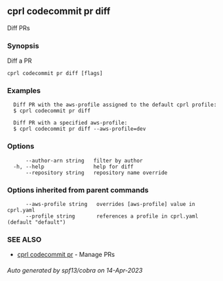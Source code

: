 ## cprl codecommit pr diff

Diff PRs

### Synopsis

Diff a PR

```
cprl codecommit pr diff [flags]
```

### Examples

```
  Diff PR with the aws-profile assigned to the default cprl profile:
  $ cprl codecommit pr diff
  
  Diff PR with a specified aws-profile:
  $ cprl codecommit pr diff --aws-profile=dev
```

### Options

```
      --author-arn string   filter by author
  -h, --help                help for diff
      --repository string   repository name override
```

### Options inherited from parent commands

```
      --aws-profile string   overrides [aws-profile] value in cprl.yaml
      --profile string       references a profile in cprl.yaml (default "default")
```

### SEE ALSO

* [cprl codecommit pr](cprl_codecommit_pr.md)	 - Manage PRs

###### Auto generated by spf13/cobra on 14-Apr-2023
